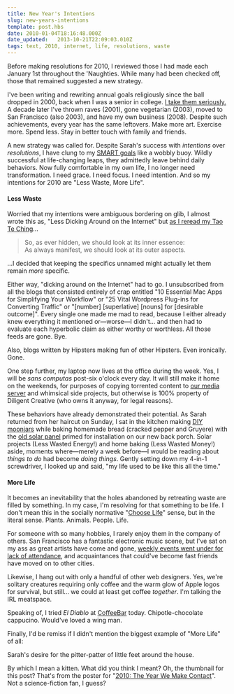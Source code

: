 ```yaml
---
title: New Year's Intentions
slug: new-years-intentions
template: post.hbs
date: 2010-01-04T18:16:48.000Z
date_updated:   2013-10-21T22:09:03.010Z
tags: text, 2010, internet, life, resolutions, waste
---
```


Before making resolutions for 2010, I reviewed those I had made each January 1st throughout the 'Naughties. While many had been checked off, those that remained suggested a new strategy.<!--more-->

I've been writing and rewriting annual goals religiously since the ball dropped in 2000, back when I was a senior in college. <a href="http://sunshocked.com/stanifesto/archives/be-it-resolved-for-2007">I take them seriously.</a> A decade later I've thrown raves (2001), gone vegetarian (2003), moved to San Francisco (also 2003), and have my own business (2008). Despite such achievements, every year has the same leftovers. Make more art. Exercise more. Spend less. Stay in better touch with family and friends.

A new strategy was called for. Despite Sarah's success with <em>intentions</em> over <em>resolutions</em>, I have clung to my <a href="http://en.wikipedia.org/wiki/SMART_criteria"><acronym>SMART</acronym> goals</a> like a wobbly buoy. Wildly successful at life-changing leaps, they admittedly leave behind daily behaviors. Now fully comfortable in my own life, I no longer need transformation. I need grace. I need focus. I need intention. And so my intentions for 2010 are "Less Waste, More Life".

<h4>Less Waste</h4>

Worried that my intentions were ambiguous bordering on glib, I almost wrote this as, "Less Dicking Around on the Internet" but <a href="http://sunshocked.com/stanifesto/archives/finding-my-wei">as I reread my Tao Te Ching</a>...

<blockquote>So, as ever hidden, we should look at its inner essence:<br />As always manifest, we should look at its outer aspects.</blockquote>

...I decided that keeping the specifics unnamed might actually let them remain <em>more</em> specific.

Either way, "dicking around on the Internet" had to go. I unsubscribed from all the blogs that consisted entirely of crap entitled "10 Essential Mac Apps for Simplifying Your Workflow" or "25 Vital Wordpress Plug-ins for Converting Traffic" or "[number] [superlative] [nouns] for [desirable outcome]". Every single one made me mad to read, because I either already knew everything it mentioned or&mdash;worse&mdash;I didn't... and then had to evaluate each hyperbolic claim as either worthy or worthless. All those feeds are gone. Bye.

<p class="aside">Also, blogs written by Hipsters making fun of other Hipsters. Even ironically. Gone.</p>

One step further, my laptop now lives at the office during the week. Yes, I will be <cite>sans computas</cite> post-six o'clock every day. It will still make it home on the weekends, for purposes of copying torrented content to <a href="http://www.viddler.com/explore/sceablog/videos/537/0.512">our media server</a> and whimsical side projects, but otherwise is 100% property of Diligent Creative (who owns it anyway, for legal reasons).

These behaviors have already demonstrated their potential. As Sarah returned from her haircut on Sunday, I sat in the kitchen making <a href="http://www.instructables.com/id/Home-made-Sun-Jar/">DIY moonjars</a> while baking homemade bread (cracked pepper and Gruyere) with the <a href="http://sunshocked.com/stanifesto/archives/going-solar">old solar panel</a> primed for installation on our new back porch. Solar projects (Less Wasted Energy!) and home baking (Less Wasted Money!) aside, moments where&mdash;merely a week before&mdash;I would be reading about <em>things to do</em> had become <em>doing things</em>. Gently setting down my 4-in-1 screwdriver, I looked up and said, "my life used to be like this all the time."

<h4>More Life</h4>

It becomes an inevitability that the holes abandoned by retreating waste are filled by something. In my case, I'm resolving for that something to be life. I don't mean this in the socially normative "<a href="http://www.dailymotion.com/video/x3x1oh_trainspotting-trailer_shortfilms">Choose Life</a>" sense, but in the literal sense. Plants. Animals. People. Life.

For someone with so many hobbies, I rarely enjoy them in the company of others. San Francisco has a fantastic electronic music scene, but I've sat on my ass as great artists have come and gone, <a href="http://beatseclectic.com/">weekly events went under for lack of attendance</a>, and acquaintances that could've become fast friends have moved on to other cities.

Likewise, I hang out with only a handful of other web designers. Yes, we're solitary creatures requiring only coffee and the warm glow of Apple logos for survival, but still... we could at least get coffee <em>together</em>. I'm talking the IRL meatspace.

<p class="aside">Speaking of, I tried <cite>El Diablo</cite> at <a href="http://www.coffeebar-usa.com/">CoffeeBar</a> today. Chipotle-chocolate cappucino. Would've loved a wing man.</p>

Finally, I'd be remiss if I didn't mention the biggest example of "More Life" of all:

Sarah's desire for the pitter-patter of little feet around the house.

By which I mean a kitten. What did you think I meant? Oh, the thumbnail for this post? That's from the poster for "<a href="http://www.imdb.com/title/tt0086837/">2010: The Year We Make Contact</a>". Not a science-fiction fan, I guess?
